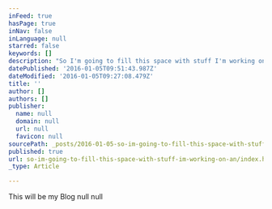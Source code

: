 ```yaml
---
inFeed: true
hasPage: true
inNav: false
inLanguage: null
starred: false
keywords: []
description: "So I'm going to fill this space with stuff I'm working on and have worked on over the last few years. Here's a few photos and images from that work. "
datePublished: '2016-01-05T09:51:43.987Z'
dateModified: '2016-01-05T09:27:08.479Z'
title: ''
author: []
authors: []
publisher:
  name: null
  domain: null
  url: null
  favicon: null
sourcePath: _posts/2016-01-05-so-im-going-to-fill-this-space-with-stuff-im-working-on-an.md
published: true
url: so-im-going-to-fill-this-space-with-stuff-im-working-on-an/index.html
_type: Article

---
```

This will be my Blog
null
null